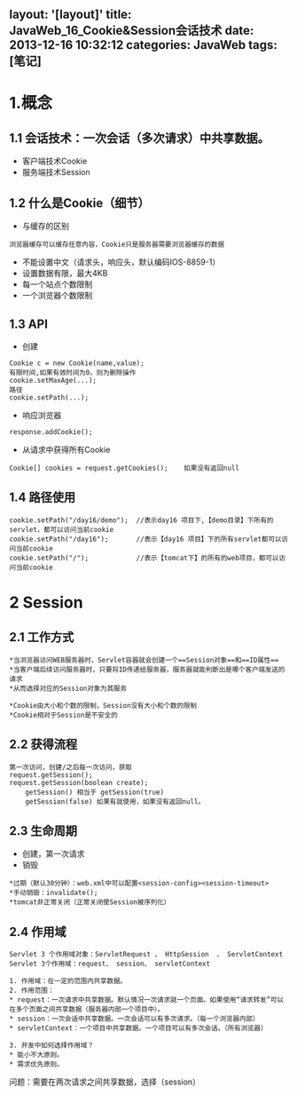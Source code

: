 layout: '[layout]'
title: JavaWeb_16_Cookie&Session会话技术
date: 2013-12-16 10:32:12
categories: JavaWeb
tags: [笔记]
---
# 1.概念
## 1.1 会话技术：一次会话（多次请求）中共享数据。
- 客户端技术Cookie
- 服务端技术Session
## 1.2 什么是Cookie（细节）
- 与缓存的区别

```
浏览器缓存可以缓存任意内容，Cookie只是服务器需要浏览器缓存的数据
```
- 不能设置中文（请求头，响应头，默认编码IOS-8859-1）
- 设置数据有限，最大4KB
- 每一个站点个数限制
- 一个浏览器个数限制
<!--more-->
## 1.3 API
- 创建

```
Cookie c = new Cookie(name,value);
有限时间,如果有效时间为0，则为删除操作
cookie.setMaxAge(...);
路径
cookie.setPath(...);
```

- 响应浏览器

```
response.addCookie();
```

- 从请求中获得所有Cookie
```
Cookie[] cookies = request.getCookies();    如果没有返回null
```
## 1.4 路径使用

```
cookie.setPath("/day16/demo");  //表示day16 项目下,【demo目录】下所有的servlet，都可以访问当前cookie
cookie.setPath("/day16");       //表示【day16 项目】下的所有servlet都可以访问当前cookie
cookie.setPath("/");            //表示【tomcat下】的所有的web项目，都可以访问当前cookie
```
# 2 Session
## 2.1 工作方式

```
*当浏览器访问WEB服务器时，Servlet容器就会创建一个==Session对象==和==ID属性==
*当客户端后续访问服务器时，只要将ID传递给服务器，服务器就能判断出是哪个客户端发送的请求
*从而选择对应的Session对象为其服务
```

```
*Cookie由大小和个数的限制，Session没有大小和个数的限制
*Cookie相对于Session是不安全的
```
## 2.2 获得流程

```
第一次访问，创建/之后每一次访问，获取
request.getSession();
request.getSession(boolean create);
    getSession() 相当于 getSession(true)
	getSession(false) 如果有就使用，如果没有返回null。
```
## 2.3 生命周期
- 创建，第一次请求
- 销毁
```
*过期（默认30分钟）：web.xml中可以配置<session-config><session-timeout>
*手动销毁：invalidate();
*tomcat非正常关闭（正常关闭使Session被序列化）
```
## 2.4 作用域

```
Servlet 3 个作用域对象：ServletRequest 、 HttpSession  、 ServletContext 
Servlet 3个作用域：request、 session、 servletContext
```


```
1. 作用域：在一定的范围内共享数据。
2. 作用范围：
* request：一次请求中共享数据。默认情况一次请求就一个页面。如果使用“请求转发”可以在多个页面之间共享数据（服务器内部一个项目中）。
* session：一次会话中共享数据。一次会话可以有多次请求。（每一个浏览器内部）
* servletContext：一个项目中共享数据。一个项目可以有多次会话。（所有浏览器）

3. 开发中如何选择作用域？
* 能小不大原则。
* 需求优先原则。
```


问题：需要在两次请求之间共享数据，选择（session）